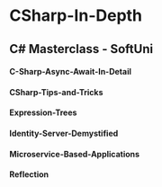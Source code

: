 # CSharp-In-Depth
## C# Masterclass - SoftUni
#### C-Sharp-Async-Await-In-Detail
#### CSharp-Tips-and-Tricks
#### Expression-Trees
#### Identity-Server-Demystified
#### Microservice-Based-Applications
#### Reflection

